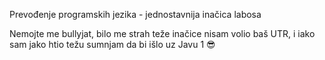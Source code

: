Prevođenje programskih jezika - jednostavnija inačica labosa

Nemojte me bullyjat, bilo me strah teže inačice nisam volio baš UTR, i iako sam jako htio težu sumnjam da bi išlo uz Javu 1 :sunglasses:
